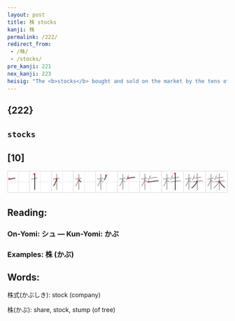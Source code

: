 ```yaml
---
layout: post
title: 株 stocks
kanji: 株
permalink: /222/
redirect_from:
 - /株/
 - /stocks/
pre_kanji: 221
nex_kanji: 223
heisig: "The <b>stocks</b> bought and sold on the market by the tens of millions each day get their name from a comparison to a healthy <i>tree</i>, in which one takes &quot;<b>stock</b>&quot; in the hopes that it will grow and produce more and more <i>trees</i> like itself. Usually good <b>stocks</b> are referred to as &quot;blue chip,&quot; but here we are asked to associate the key word with the color <i>vermilion</i>, perhaps because one can assess the value of a tree from the color of its autumn leaves."
---
```


## {222}

## `stocks`

## [10]

<div class="stroke"><img src="../images/E6A0AA.png" /></div>

## Reading:

### On-Yomi: シュ &mdash; Kun-Yomi: かぶ

### Examples: 株 (かぶ)

## Words:

株式(かぶしき): stock (company)

株(かぶ): share, stock, stump (of tree)
